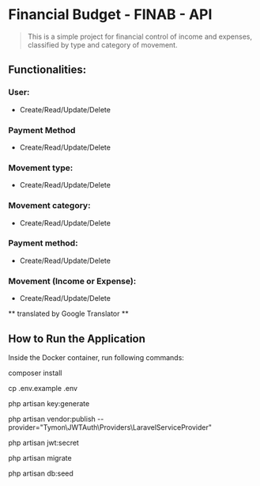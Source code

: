 # Financial Budget - FINAB - API

>This is a simple project for financial control of income and expenses, classified by type and category of movement.

## Functionalities:

### User:
  - Create/Read/Update/Delete

### Payment Method
- Create/Read/Update/Delete

### Movement type:
- Create/Read/Update/Delete

### Movement category:
- Create/Read/Update/Delete

### Payment method:
- Create/Read/Update/Delete

### Movement (Income or Expense):
- Create/Read/Update/Delete

** translated by Google Translator **

## How to Run the Application

Inside the Docker container, run following commands:

composer install

cp .env.example .env

php artisan key:generate

php artisan vendor:publish --provider="Tymon\JWTAuth\Providers\LaravelServiceProvider"

php artisan jwt:secret

php artisan migrate

php artisan db:seed
